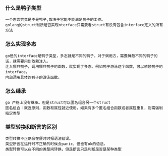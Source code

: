 ### 什么是鸭子类型

    一个东西究竟是不是鸭子,取决于它能不能满足鸭子的工作。
    golang的struct判断是否实现nterface只需要看struct有没有包含interface定义的所有方法
  
 ### 怎么实现多态
 
    go是的interface是鸭子类型，多态就是不同的鸭子，对于调用方，需要屏蔽不同的鸭子的话，就需要用到依赖注入。
    注入哪只鸭子，调用哪只鸭子的函数，就实现了多态。例如鸭子游泳这个函数，可以依赖鸭子的interface。
    内部调用具体的鸭子的游泳函数。
    
 ### 怎么继承   
 
    go 严格上没有继承。但是struct可以匿名组合另一个struct
    匿名组合：就近原则，函数和属性就近使用，如果有多个匿名组合函数或者属性重复，则需强制指定类型
  
 ### 类型转换和断言的区别

    类型转换不正确会在便时时报语法错误。
    类型断言在运行时不正确的时候会panic，但也有ok的语法。
    类型转换可以在不同的类型间转换，但是断言只是判断是否是某种类型
    